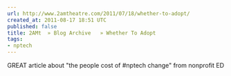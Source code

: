 ```yaml
---
url: http://www.2amtheatre.com/2011/07/18/whether-to-adopt/
created_at: 2011-08-17 18:51 UTC
published: false
title: 2AMt  » Blog Archive   » Whether To Adopt
tags:
- nptech
---
```


GREAT article about "the people cost of #nptech change" from nonprofit ED
